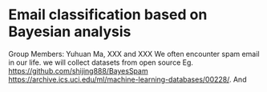 # Email classification based on Bayesian analysis
Group Members: Yuhuan Ma, XXX and XXX
We often encounter spam email in our life. we will collect datasets from open source Eg. https://github.com/shijing888/BayesSpam https://archive.ics.uci.edu/ml/machine-learning-databases/00228/. And 
